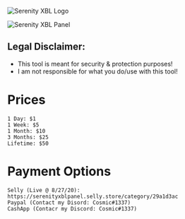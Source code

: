 ![Serenity XBL Logo](https://i.imgur.com/QaTlzoV.png)

![Serenity XBL Panel](https://i.imgur.com/Qhp8kt6.png)

## Legal Disclaimer:			
 - This tool is meant for security & protection purposes!
 - I am not responsible for what you do/use with this tool!

# Prices
```
1 Day: $1
1 Week: $5
1 Month: $10
3 Months: $25
Lifetime: $50
```

# Payment Options
```
Selly (Live @ 8/27/20): https://serenityxblpanel.selly.store/category/29a1d3ac
Paypal (Contact my Disord: Cosmic#1337)
CashApp (Contacr my Discord: Cosmic#1337)
```
